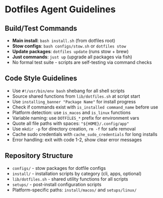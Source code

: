 # Dotfiles Agent Guidelines

## Build/Test Commands
- **Main install**: `bash install.sh` (from dotfiles root)
- **Stow configs**: `bash configs/stow.sh` or `dotfiles stow`
- **Update packages**: `dotfiles update` (runs stow + brew)
- **Just commands**: `just up` (upgrade all packages via fish)
- No formal test suite - scripts are self-testing via command checks

## Code Style Guidelines
- Use `#!/usr/bin/env bash` shebang for all shell scripts
- Source shared functions from `lib/dotfiles.sh` at script start
- Use `installing_banner "Package Name"` for install progress
- Check if commands exist with `is_installed command_name` before use
- Platform detection: use `is_macos` and `is_linux` functions
- Variable naming: use `DOTFILES_*` prefix for environment vars
- Quote all file paths with spaces: `"${HOME}/.config/app"`
- Use `mkdir -p` for directory creation, `rm -f` for safe removal
- Cache sudo credentials with `cache_sudo_credentials` for long installs
- Error handling: exit with code 1-2, show clear error messages

## Repository Structure
- `configs/` - stow packages for dotfile configs
- `install/` - installation scripts by category (cli, apps, optional)
- `lib/dotfiles.sh` - shared utility functions for all scripts
- `setups/` - post-install configuration scripts
- Platform-specific paths: `install/macos/` and `setups/linux/`